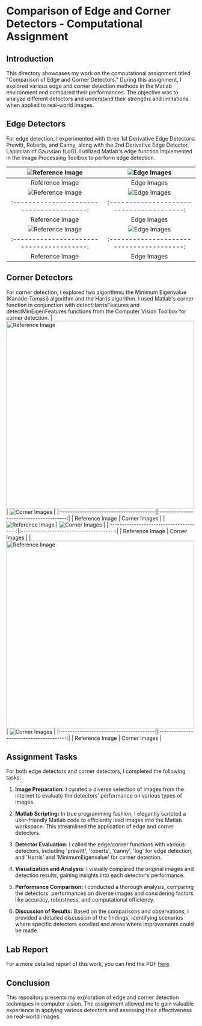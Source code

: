 # Comparison of Edge and Corner Detectors - Computational Assignment

## Introduction

This directory showcases my work on the computational assignment titled "Comparison of Edge and Corner Detectors." During this assignment, I explored various edge and corner detection methods in the Matlab environment and compared their performances. The objective was to analyze different detectors and understand their strengths and limitations when applied to real-world images.

## Edge Detectors

For edge detection, I experimented with three 1st Derivative Edge Detectors: Prewitt, Roberts, and Canny, along with the 2nd Derivative Edge Detector, Laplacian of Gaussian (LoG). I utilized Matlab's edge function implemented in the Image Processing Toolbox to perform edge detection.

| ![Reference Image](Media%20Resources/building.jpg) | ![Edge Images](Media%20Resources/Building_Edge_Subplot.jpg) |
|:---------------------------------------:|:---------------------------------------:|
|                Reference Image                  |                Edge Images                  |
| ![Reference Image](Media%20Resources/beach.jpg) | ![Edge Images](Media%20Resources/Beach_Edge_Subplot.jpg) |
|:---------------------------------------:|:---------------------------------------:|
|                Reference Image                  |                Edge Images                  |
| ![Reference Image](Media%20Resources/steps.jpg) | ![Edge Images](Media%20Resources/Steps_Edge_Subplot.jpg) |
|:---------------------------------------:|:---------------------------------------:|
|                Reference Image                  |                Edge Images                  |

## Corner Detectors

For corner detection, I explored two algorithms: the Minimum Eigenvalue (Kanade-Tomasi) algorithm and the Harris algorithm. I used Matlab's corner function in conjunction with detectHarrisFeatures and detectMinEigenFeatures functions from the Computer Vision Toolbox for corner detection.
| <img src="Media%20Resources/library.jpg" alt="Reference Image" width="500"> | ![Corner Images](Media%20Resources/Library_Corner_Subplot.jpg) |
|:---------------------------------------:|:---------------------------------------:|
|                Reference Image                  |                Corner Images                  |
| ![Reference Image](Media%20Resources/lego1.jfif) | ![Corner Images](Media%20Resources/Lego_Corner_Subplot.jpg) |
|:---------------------------------------:|:---------------------------------------:|
|                Reference Image                  |                Corner Images                  |
| <img src="Media%20Resources/bridge.jpg" alt="Reference Image" width="500"> | ![Corner Images](Media%20Resources/Bridge_Corner_Subplot.jpg) |
|:---------------------------------------:|:---------------------------------------:|
|                Reference Image                  |                Corner Images                  |

## Assignment Tasks

For both edge detectors and corner detectors, I completed the following tasks:

1. **Image Preparation:** I curated a diverse selection of images from the internet to evaluate the detectors' performance on various types of images.

2. **Matlab Scripting:** In true programming fashion, I elegantly scripted a user-friendly Matlab code to efficiently load images into the Matlab workspace. This streamlined the application of edge and corner detectors.

3. **Detector Evaluation:** I called the edge/corner functions with various detectors, including 'prewitt', 'roberts', 'canny', 'log' for edge detection, and 'Harris' and 'MinimumEigenvalue' for corner detection.

4. **Visualization and Analysis:** I visually compared the original images and detection results, gaining insights into each detector's performance.

5. **Performance Comparison:** I conducted a thorough analysis, comparing the detectors' performances on diverse images and considering factors like accuracy, robustness, and computational efficiency.

6. **Discussion of Results:** Based on the comparisons and observations, I provided a detailed discussion of the findings, identifying scenarios where specific detectors excelled and areas where improvements could be made.

## Lab Report
For a more detailed report of this work, you can find the PDF [here](Report/Moses%20Chuka%20Ebere%20-%20EE%20417%20-%20Assignment%201.pdf).

## Conclusion

This repository presents my exploration of edge and corner detection techniques in computer vision. The assignment allowed me to gain valuable experience in applying various detectors and assessing their effectiveness on real-world images. 
